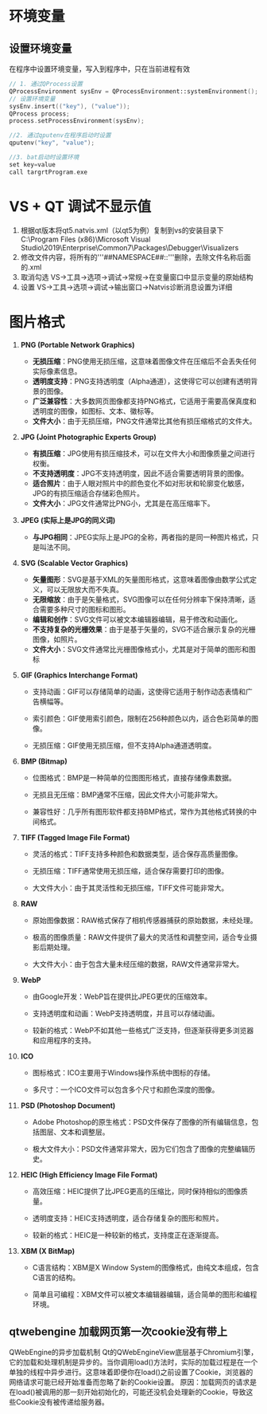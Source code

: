 # 环境变量

## 设置环境变量

在程序中设置环境变量，写入到程序中，只在当前进程有效

```c++
// 1. 通过QProcess设置
QProcessEnvironment sysEnv = QProcessEnvironment::systemEnvironment();
// 设置环境变量
sysEnv.insert(("key"), ("value")); 
QProcess process;
process.setProcessEnvironment(sysEnv);

//2. 通过qputenv在程序启动时设置
qputenv("key", "value");

//3. bat启动时设置环境
set key=value
call targrtProgram.exe
```

# VS + QT 调试不显示值

1. 根据qt版本将qt5.natvis.xml（以qt5为例）复制到vs的安装目录下 C:\Program Files (x86)\Microsoft Visual Studio\2019\Enterprise\Common7\Packages\Debugger\Visualizers
2. 修改文件内容，将所有的'''##NAMESPACE##::'''删除，去除文件名称后面的.xml
3. 取消勾选 VS->工具->选项->调试->常规->在变量窗口中显示变量的原始结构
4. 设置 VS->工具->选项->调试->输出窗口->Natvis诊断消息设置为详细

# 图片格式

1. **PNG (Portable Network Graphics)**
   - **无损压缩**：PNG使用无损压缩，这意味着图像文件在压缩后不会丢失任何实际像素信息。
   - **透明度支持**：PNG支持透明度（Alpha通道），这使得它可以创建有透明背景的图像。
   - **广泛兼容性**：大多数网页图像都支持PNG格式，它适用于需要高保真度和透明度的图像，如图标、文本、徽标等。
   - **文件大小**：由于无损压缩，PNG文件通常比其他有损压缩格式的文件大。
2. **JPG (Joint Photographic Experts Group)**
   - **有损压缩**：JPG使用有损压缩技术，可以在文件大小和图像质量之间进行权衡。
   - **不支持透明度**：JPG不支持透明度，因此不适合需要透明背景的图像。
   - **适合照片**：由于人眼对照片中的颜色变化不如对形状和轮廓变化敏感，JPG的有损压缩适合存储彩色照片。
   - **文件大小**：JPG文件通常比PNG小，尤其是在高压缩率下。
3. **JPEG (实际上是JPG的同义词)**
   - **与JPG相同**：JPEG实际上是JPG的全称，两者指的是同一种图片格式，只是叫法不同。
4. **SVG (Scalable Vector Graphics)**
   - **矢量图形**：SVG是基于XML的矢量图形格式，这意味着图像由数学公式定义，可以无限放大而不失真。
   - **无限缩放**：由于是矢量格式，SVG图像可以在任何分辨率下保持清晰，适合需要多种尺寸的图标和图形。
   - **编辑和创作**：SVG文件可以被文本编辑器编辑，易于修改和动画化。
   - **不支持复杂的光栅效果**：由于是基于矢量的，SVG不适合展示复杂的光栅图像，如照片。
   - **文件大小**：SVG文件通常比光栅图像格式小，尤其是对于简单的图形和图标

5. **GIF (Graphics Interchange Format)**

   - 支持动画：GIF可以存储简单的动画，这使得它适用于制作动态表情和广告横幅等。

   - 索引颜色：GIF使用索引颜色，限制在256种颜色以内，适合色彩简单的图像。

   - 无损压缩：GIF使用无损压缩，但不支持Alpha通道透明度。

6. **BMP (Bitmap)**

   - 位图格式：BMP是一种简单的位图图形格式，直接存储像素数据。

   - 无损且无压缩：BMP通常不压缩，因此文件大小可能非常大。

   - 兼容性好：几乎所有图形软件都支持BMP格式，常作为其他格式转换的中间格式。

7. **TIFF (Tagged Image File Format)**

   - 灵活的格式：TIFF支持多种颜色和数据类型，适合保存高质量图像。

   - 无损压缩：TIFF通常使用无损压缩，适合保存需要打印的图像。

   - 大文件大小：由于其灵活性和无损压缩，TIFF文件可能非常大。

8. **RAW**

   - 原始图像数据：RAW格式保存了相机传感器捕获的原始数据，未经处理。

   - 极高的图像质量：RAW文件提供了最大的灵活性和调整空间，适合专业摄影后期处理。

   - 大文件大小：由于包含大量未经压缩的数据，RAW文件通常非常大。

9. **WebP**

   - 由Google开发：WebP旨在提供比JPEG更优的压缩效率。

   - 支持透明度和动画：WebP支持透明度，并且可以存储动画。

   - 较新的格式：WebP不如其他一些格式广泛支持，但逐渐获得更多浏览器和应用程序的支持。

10. **ICO**

    - 图标格式：ICO主要用于Windows操作系统中图标的存储。

    - 多尺寸：一个ICO文件可以包含多个尺寸和颜色深度的图像。

11. **PSD (Photoshop Document)**

    - Adobe Photoshop的原生格式：PSD文件保存了图像的所有编辑信息，包括图层、文本和调整层。

    - 极大文件大小：PSD文件通常非常大，因为它们包含了图像的完整编辑历史。

12. **HEIC (High Efficiency Image File Format)**

    - 高效压缩：HEIC提供了比JPEG更高的压缩比，同时保持相似的图像质量。

    - 透明度支持：HEIC支持透明度，适合存储复杂的图形和照片。

    - 较新的格式：HEIC是一种较新的格式，支持度正在逐渐提高。

13. **XBM (X BitMap)**

    - C语言结构：XBM是X Window System的图像格式，由纯文本组成，包含C语言的结构。

    - 简单且可编程：XBM文件可以被文本编辑器编辑，适合简单的图形和编程环境。

## qtwebengine 加载网页第一次cookie没有带上

QWebEngine的异步加载机制
Qt的QWebEngineView底层基于Chromium引擎，它的加载和处理机制是异步的。当你调用load()方法时，实际的加载过程是在一个单独的线程中异步进行。这意味着即便你在load()之前设置了Cookie，浏览器的网络请求可能已经开始准备而忽略了新的Cookie设置。
原因：加载网页的请求是在load()被调用的那一刻开始初始化的，可能还没机会处理新的Cookie，导致这些Cookie没有被传递给服务器。

